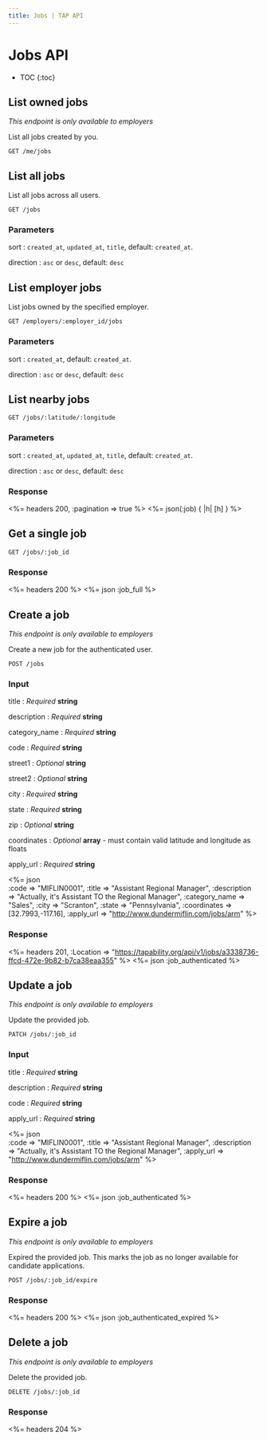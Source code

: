 ```yaml
---
title: Jobs | TAP API
---
```


# Jobs API

* TOC
{:toc}

## List owned jobs

_This endpoint is only available to employers_

List all jobs created by you.

    GET /me/jobs

## List all jobs

List all jobs across all users.

    GET /jobs

### Parameters

sort
: `created_at`, `updated_at`, `title`, default: `created_at`.

direction
: `asc` or `desc`, default: `desc`

## List employer jobs

List jobs owned by the specified employer.

    GET /employers/:employer_id/jobs

### Parameters

sort
: `created_at`, default: `created_at`.

direction
: `asc` or `desc`, default: `desc`

## List nearby jobs

    GET /jobs/:latitude/:longitude

### Parameters

sort
: `created_at`, `updated_at`, `title`, default: `created_at`.

direction
: `asc` or `desc`, default: `desc`

### Response

<%= headers 200, :pagination => true %>
<%= json(:job) { |h| [h] } %>

## Get a single job

    GET /jobs/:job_id

### Response

<%= headers 200 %>
<%= json :job_full %>

## Create a job

_This endpoint is only available to employers_

Create a new job for the authenticated user.

    POST /jobs

### Input

title
: _Required_ **string**

description
: _Required_ **string**

category_name
: _Required_ **string**

code
: _Required_ **string**

street1
: _Optional_ **string**

street2
: _Optional_ **string**

city
: _Required_ **string**

state
: _Required_ **string**

zip
: _Optional_ **string**

coordinates
: _Optional_ **array** - must contain valid latitude and longitude as floats

apply_url
: _Required_ **string**

<%= json \
    :code          => "MIFLIN0001",
    :title         => "Assistant Regional Manager",
    :description   => "Actually, it's Assistant TO the Regional Manager",
    :category_name => "Sales",
    :city          => "Scranton",
    :state         => "Pennsylvania",
    :coordinates   => [32.7993,-117.16],
    :apply_url     => "http://www.dundermiflin.com/jobs/arm"
%>

### Response

<%= headers 201, :Location => "https://tapability.org/api/v1/jobs/a3338736-ffcd-472e-9b82-b7ca38eaa355" %>
<%= json :job_authenticated %>

## Update a job

_This endpoint is only available to employers_

Update the provided job.

    PATCH /jobs/:job_id

### Input

title
: _Required_ **string**

description
: _Required_ **string**

code
: _Required_ **string**

apply_url
: _Required_ **string**

<%= json \
    :code        => "MIFLIN0001",
    :title       => "Assistant Regional Manager",
    :description => "Actually, it's Assistant TO the Regional Manager",
    :apply_url   => "http://www.dundermiflin.com/jobs/arm"
%>

### Response

<%= headers 200 %>
<%= json :job_authenticated %>

## Expire a job

_This endpoint is only available to employers_

Expired the provided job. This marks the job as no longer available for candidate applications.

    POST /jobs/:job_id/expire

### Response

<%= headers 200 %>
<%= json :job_authenticated_expired %>

## Delete a job

_This endpoint is only available to employers_

Delete the provided job.

    DELETE /jobs/:job_id

### Response

<%= headers 204 %>
